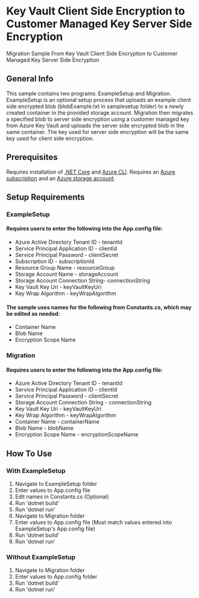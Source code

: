 # Key Vault Client Side Encryption to Customer Managed Key Server Side Encryption
Migration Sample From Key Vault Client Side Encryption to Customer Managed Key Server Side Encryption

## General Info
This sample contains two programs: ExampleSetup and Migration. ExampleSetup is an optional setup process that uploads an example client side encrypted blob (blobExample.txt in samplesetup folder) to a newly created container in the provided storage account.
Migration then migrates a specified blob to server side encryption using a customer managed key from Azure Key Vault and uploads the server side encrypted blob in the same container. 
The key used for server side encryption will be the same key used for client side encryption.

## Prerequisites
Requires installation of [.NET Core](https://dotnet.microsoft.com/download/dotnet-core) and [Azure CLI](https://docs.microsoft.com/en-us/cli/azure/install-azure-cli?view=azure-cli-latest).
Requires an [Azure subscription](https://azure.microsoft.com/en-us/free/) and an 
[Azure storage account](https://docs.microsoft.com/en-us/azure/storage/common/storage-account-create?tabs=azure-portal).

## Setup Requirements
### ExampleSetup
#### Requires users to enter the following into the App.config file:
* Azure Active Directory Tenant ID - tenantId
* Service Principal Application ID - clientId
* Service Principal Password - clientSecret
* Subscription ID - subscriptionId
* Resource Group Name - resourceGroup
* Storage Account Name - storageAccount
* Storage Account Connection String- connectionString
* Key Vault Key Uri - keyVaultKeyUri
* Key Wrap Algorithm - keyWrapAlgorithm

#### The sample uses names for the following from Constants.cs, which may be edited as needed:
* Container Name
* Blob Name
* Encryption Scope Name

### Migration
#### Requires users to enter the following into the App.config file:
* Azure Active Directory Tenant ID - tenantId
* Service Principal Application ID - clientId
* Service Principal Password - clientSecret
* Storage Account Connection String - connectionString
* Key Vault Key Uri - keyVaultKeyUri
* Key Wrap Algorithm - keyWrapAlgorithm
* Container Name - containerName
* Blob Name - blobName
* Encryption Scope Name - encryptionScopeName

## How To Use
### With ExampleSetup
1. Navigate to ExampleSetup folder
2. Enter values to App.config file
3. Edit names in Constants.cs (Optional)
4. Run 'dotnet build'
5. Run 'dotnet run'
6. Navigate to Migration folder
7. Enter values to App.config file (Must match values entered into ExampleSetup's App.config file)
8. Run 'dotnet build'
9. Run 'dotnet run'

### Without ExampleSetup
1. Navigate to Migration folder
2. Enter values to App.config folder
3. Run 'dotnet build'
4. Run 'dotnet run'
